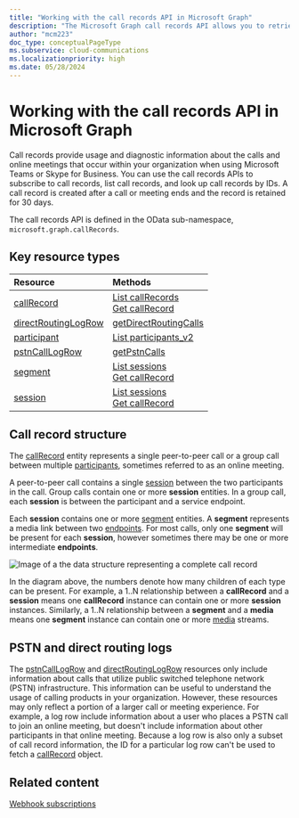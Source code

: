 ```yaml
---
title: "Working with the call records API in Microsoft Graph"
description: "The Microsoft Graph call records API allows you to retrieve usage and diagnostics data for calls and online meetings within your organization."
author: "mcm223"
doc_type: conceptualPageType
ms.subservice: cloud-communications
ms.localizationpriority: high
ms.date: 05/28/2024
---
```


# Working with the call records API in Microsoft Graph

Call records provide usage and diagnostic information about the calls and online meetings that occur within your organization when using Microsoft Teams or Skype for Business. You can use the call records APIs to subscribe to call records, list call records, and look up call records by IDs. A call record is created after a call or meeting ends and the record is retained for 30 days.

The call records API is defined in the OData sub-namespace, `microsoft.graph.callRecords`.

## Key resource types

| Resource | Methods |
| :-- | :-- |
| [callRecord](callrecords-callrecord.md) | [List callRecords](../api/callrecords-cloudcommunications-list-callrecords.md)<br />[Get callRecord](../api/callrecords-callrecord-get.md) |
| [directRoutingLogRow](callrecords-directroutinglogrow.md) | [getDirectRoutingCalls](../api/callrecords-callrecord-getdirectroutingcalls.md)|
| [participant](callrecords-participant.md) | [List participants_v2](../api/callrecords-callrecord-list-participants_v2.md) |
| [pstnCallLogRow](callrecords-pstncalllogrow.md)|[getPstnCalls](../api/callrecords-callrecord-getpstncalls.md) |
| [segment](callrecords-segment.md) | [List sessions](../api/callrecords-callrecord-list-sessions.md)<br />[Get callRecord](../api/callrecords-callrecord-get.md) |
| [session](callrecords-session.md) | [List sessions](../api/callrecords-callrecord-list-sessions.md)<br />[Get callRecord](../api/callrecords-callrecord-get.md) |

## Call record structure

The [callRecord](callrecords-callrecord.md) entity represents a single peer-to-peer call or a group call between multiple [participants](callrecords-participant.md), sometimes referred to as an online meeting.

A peer-to-peer call contains a single [session](callrecords-session.md) between the two participants in the call. Group calls contain one or more **session** entities. In a group call, each **session** is between the participant and a service endpoint.

Each **session** contains one or more [segment](callrecords-segment.md) entities. A **segment** represents a media link between two [endpoints](callrecords-endpoint.md). For most calls, only one **segment** will be present for each **session**, however sometimes there may be one or more intermediate **endpoints**.

![Image of a the data structure representing a complete call record](/graph/images/callrecords-structure.png)

In the diagram above, the numbers denote how many children of each type can be present. For example, a 1..N relationship between a **callRecord** and a **session** means one **callRecord** instance can contain one or more **session** instances. Similarly, a 1..N relationship between a **segment** and a **media** means one **segment** instance can contain one or more [media](callrecords-media.md) streams.

## PSTN and direct routing logs

The [pstnCallLogRow](callrecords-pstncalllogrow.md) and [directRoutingLogRow](callrecords-directroutinglogrow.md) resources only include information about calls that utilize public switched telephone network (PSTN) infrastructure. This information can be useful to understand the usage of calling products in your organization. However, these resources may only reflect a portion of a larger call or meeting experience. For example, a log row include information about a user who places a PSTN call to join an online meeting, but doesn't include information about other participants in that online meeting. Because a log row is also only a subset of call record information, the ID for a particular log row can't be used to fetch a [callRecord](callrecords-callrecord.md) object.

## Related content

[Webhook subscriptions](/graph/api/resources/webhooks?view=graph-rest-1.0&preserve-view=true)

